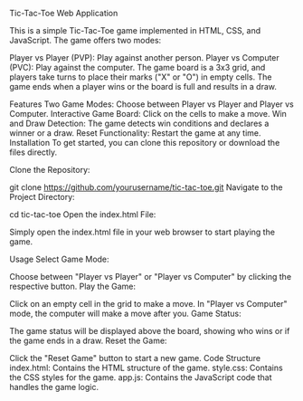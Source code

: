 Tic-Tac-Toe Web Application

This is a simple Tic-Tac-Toe game implemented in HTML, CSS, and JavaScript. The game offers two modes:

Player vs Player (PVP): Play against another person.
Player vs Computer (PVC): Play against the computer.
The game board is a 3x3 grid, and players take turns to place their marks ("X" or "O") in empty cells. The game ends when a player wins or the board is full and results in a draw.

Features
Two Game Modes: Choose between Player vs Player and Player vs Computer.
Interactive Game Board: Click on the cells to make a move.
Win and Draw Detection: The game detects win conditions and declares a winner or a draw.
Reset Functionality: Restart the game at any time.
Installation
To get started, you can clone this repository or download the files directly.

Clone the Repository:

git clone https://github.com/yourusername/tic-tac-toe.git
Navigate to the Project Directory:

cd tic-tac-toe
Open the index.html File:

Simply open the index.html file in your web browser to start playing the game.

Usage
Select Game Mode:

Choose between "Player vs Player" or "Player vs Computer" by clicking the respective button.
Play the Game:

Click on an empty cell in the grid to make a move.
In "Player vs Computer" mode, the computer will make a move after you.
Game Status:

The game status will be displayed above the board, showing who wins or if the game ends in a draw.
Reset the Game:

Click the "Reset Game" button to start a new game.
Code Structure
index.html: Contains the HTML structure of the game.
style.css: Contains the CSS styles for the game.
app.js: Contains the JavaScript code that handles the game logic.

